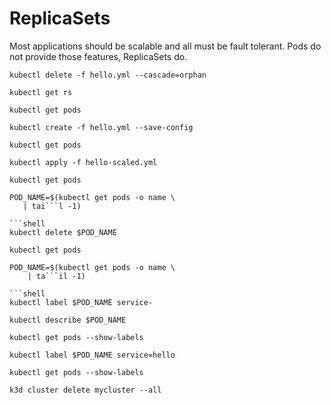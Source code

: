 # ReplicaSets
Most applications should be scalable and all must be fault tolerant. Pods do not provide those features, ReplicaSets do.

```shell
kubectl delete -f hello.yml --cascade=orphan
```
```shell
kubectl get rs
```
```shell
kubectl get pods
```
```shell
kubectl create -f hello.yml --save-config
```
```shell
kubectl get pods
```
```shell
kubectl apply -f hello-scaled.yml
```
```shell
kubectl get pods
```
```shell
POD_NAME=$(kubectl get pods -o name \
   | tai```l -1)

```shell
kubectl delete $POD_NAME
```
```shell
kubectl get pods
```
```shell
POD_NAME=$(kubectl get pods -o name \
    | ta```il -1)

```shell
kubectl label $POD_NAME service-
```
```shell
kubectl describe $POD_NAME
```
```shell
kubectl get pods --show-labels
```
```shell
kubectl label $POD_NAME service=hello
```
```shell
kubectl get pods --show-labels
```
```shell
k3d cluster delete mycluster --all
```